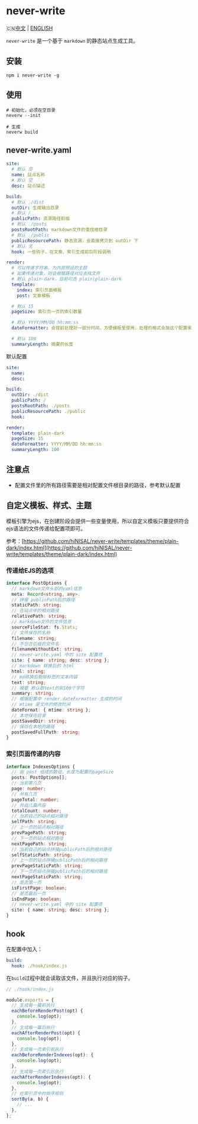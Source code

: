 # never-write

🇨🇳[中文](https://github.com/hiNISAL/never-write#never-wirte) | [ENGLISH](https://github.com/hiNISAL/never-write/blob/main/readme-en.md)


`never-write` 是一个基于 `markdown` 的静态站点生成工具。

## 安装

```shell
npm i never-write -g
```

## 使用

```shell
# 初始化，必须在空目录
neverw --init

# 生成
neverw build
```

## never-write.yaml

```yaml
site:
  # 默认 空
  name: 站点名称
  # 默认 空
  desc: 站点描述

build:
  # 默认 ./dist
  outDir: 生成输出目录
  # 默认 /
  publicPath: 资源路径前缀
  # 默认 ./posts
  postsRootPath: markdown文件的查找根目录
  # 默认 ./public
  publicResourcePath: 静态资源，会直接拷贝到 outDir 下
  # 默认 无
  hook: 一些钩子，在文章、索引生成前后阶段调用

render:
  # 可以传递字符串，为内部预设的主题
  # 如果传递对象，则会根据路径对应去找文件
  # 默认 plain-dark，目前可选 plain|plain-dark
  template:
    index: 索引页面模板
    post: 文章模板

  # 默认 15
  pageSize: 索引页一页的索引数量

  # 默认 YYYY/MM/DD hh:mm:ss
  dateFormatter: 会提前处理好一部分时间，方便模板里使用，处理的格式会按这个配置来

  # 默认 100
  summaryLength: 摘要的长度
```

默认配置

```yaml
site:
  name:
  desc:

build:
  outDir: ./dist
  publicPath: /
  postsRootPath: ./posts
  publicResourcePath: ./public
  hook:

render:
  template: plain-dark
  pageSize: 15
  dateFormatter: YYYY/MM/DD hh:mm:ss
  summaryLength: 100
```

## 注意点

- 配置文件里的所有路径需要是相对配置文件根目录的路径，参考默认配置

## 自定义模板、样式、主题

模板引擎为ejs，在创建阶段会提供一些变量使用，所以自定义模板只要提供符合ejs语法的文件传递给配置项即可。

参考：[https://github.com/hiNISAL/never-write/templates/theme/plain-dark/index.html](https://github.com/hiNISAL/never-write/templates/theme/plain-dark/index.html)

### 传递给EJS的选项

```ts
interface PostOptions {
  // markdown文件头部的yaml信息
  meta: Record<string, any>.
  // 拼接 publicPath后的路径
  staticPath: string;
  // 在站点中的相对路径
  relativePath: string;
  // markdown文件的文件信息
  sourceFileStat: fs.Stats;
  // 文件保存的名称
  filename: string;
  // 不包含后缀的文件名
  filenameWithoutExt: string;
  // never-write.yaml 中的 site 配置项
  site: { name: string; desc: string };
  // markdown 转换后的 html
  html: string;
  // md转换后剔除标签的文本内容
  text: string;
  // 摘要 默认取text的前100个字符
  summary: string;
  // 根据配置中 render.dateFormatter 生成的时间
  // mtime 是文件的修改时间
  dateFormat: { mtime: string };
  // 本地保存目录
  postSavedDir: string;
  // 保存在本地的路径
  postSavedFullPath: string;
}
```

### 索引页面传递的内容

```ts
interface IndexesOptions {
  // 由 post 组成的数组，长度为配置的pageSize
  posts: PostOptions[];
  // 当前第几页
  page: number;
  // 共有几页
  pageTotal: number;
  // 共由几篇内容
  totalCount: number;
  // 当前自己的站点相对路径
  selfPath: string;
  // 上一页的站点相对路径
  prevPagePath: string;
  // 下一页的站点相对路径
  nextPagePath: string;
  // 当前自己的站点拼接publicPath后的相对路径
  selfStaticPath: string;
  // 上一页的站点拼接publicPath后的相对路径
  prevPageStaticPath: string;
  // 下一页的站点拼接publicPath后的相对路径
  nextPageStaticPath: string;
  // 是否第一页
  isFirstPage: boolean;
  // 是否最后一页
  isEndPage: boolean;
  // never-write.yaml 中的 site 配置项
  site: { name: string; desc: string };
}
```

## hook

在配置中加入：

```yaml
build:
  hook: ./hook/index.js
```

在`build`过程中就会读取该文件，并且执行对应的钩子。

```js
// ./hook/index.js

module.exports = {
  // 生成每一篇前执行
  eachBeforeRenderPost(opt) {
    console.log(opt);
  },
  // 生成每一篇后执行
  eachAfterRenderPost(opt) {
    console.log(opt);
  },
  // 生成每一页索引前执行
  eachBeforeRenderIndexes(opt): {
    console.log(opt);
  },
  // 生成每一页索引后执行
  eachAfterRenderIndexes(opt): {
    console.log(opt);
  },
  // 在索引页中的排序规则
  sortBy(a, b) {
    // ...
  },
};
```
